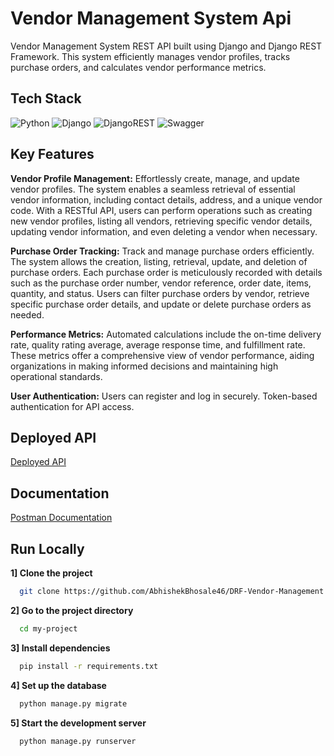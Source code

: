 
# Vendor Management System Api

Vendor Management System REST API built using Django and Django REST Framework. This system efficiently manages vendor profiles, tracks purchase orders, and calculates vendor performance metrics.

## Tech Stack
![Python](https://img.shields.io/badge/python-3670A0?style=for-the-badge&logo=python&logoColor=ffdd54)
![Django](https://img.shields.io/badge/django-%23092E20.svg?style=for-the-badge&logo=django&logoColor=white)
![DjangoREST](https://img.shields.io/badge/DJANGO-REST-ff1709?style=for-the-badge&logo=django&logoColor=white&color=ff1709&labelColor=gray)
![Swagger](https://img.shields.io/badge/-Swagger-%23Clojure?style=for-the-badge&logo=swagger&logoColor=white)

## Key Features

**Vendor Profile Management:**
Effortlessly create, manage, and update vendor profiles. The system enables a seamless retrieval of essential vendor information, including contact details, address, and a unique vendor code. With a RESTful API, users can perform operations such as creating new vendor profiles, listing all vendors, retrieving specific vendor details, updating vendor information, and even deleting a vendor when necessary.

**Purchase Order Tracking:**
Track and manage purchase orders efficiently. The system allows the creation, listing, retrieval, update, and deletion of purchase orders. Each purchase order is meticulously recorded with details such as the purchase order number, vendor reference, order date, items, quantity, and status. Users can filter purchase orders by vendor, retrieve specific purchase order details, and update or delete purchase orders as needed.

**Performance Metrics:**
Automated calculations include the on-time delivery rate, quality rating average, average response time, and fulfillment rate. These metrics offer a comprehensive view of vendor performance, aiding organizations in making informed decisions and maintaining high operational standards.

**User Authentication:** 
Users can register and log in securely. Token-based authentication for API access.

## Deployed API

[Deployed API](https://drf-vendor-management-production.up.railway.app/api/docs/)

## Documentation

[Postman Documentation](https://documenter.getpostman.com/view/23351614/2s9YkjBPKw)

## Run Locally

**1] Clone the project**

```bash
  git clone https://github.com/AbhishekBhosale46/DRF-Vendor-Management
```

**2] Go to the project directory**

```bash
  cd my-project
```

**3] Install dependencies**

```bash
  pip install -r requirements.txt
```

**4] Set up the database**

```bash
  python manage.py migrate
```

**5] Start the development server**

```bash
  python manage.py runserver
```



